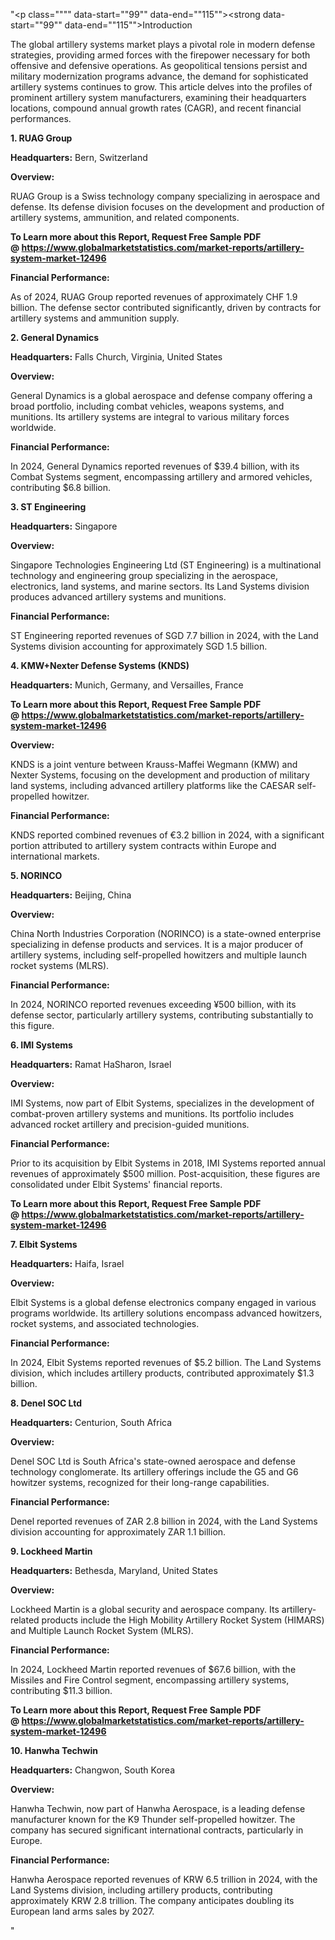 "<p class="""" data-start=""99"" data-end=""115""><strong data-start=""99"" data-end=""115"">Introduction</strong></p>
<p class="""" data-start=""117"" data-end=""274""><span class=""relative -mx-px my-[-0.2rem] rounded px-px py-[0.2rem]"">The global artillery systems market plays a pivotal role in modern defense strategies, providing armed forces with the firepower necessary for both offensive and defensive operations.</span> <span class=""relative -mx-px my-[-0.2rem] rounded px-px py-[0.2rem]"">As geopolitical tensions persist and military modernization programs advance, the demand for sophisticated artillery systems continues to grow.</span> <span class=""relative -mx-px my-[-0.2rem] rounded px-px py-[0.2rem]"">This article delves into the profiles of prominent artillery system manufacturers, examining their headquarters locations, compound annual growth rates (CAGR), and recent financial performances.</span></p>
<p class="""" data-start=""276"" data-end=""293""><strong data-start=""276"" data-end=""293"">1. RUAG Group</strong></p>
<p class="""" data-start=""295"" data-end=""394""><strong data-start=""295"" data-end=""312"">Headquarters:</strong> <span class=""relative -mx-px my-[-0.2rem] rounded px-px py-[0.2rem]"">Bern, Switzerland</span></p>
<p class="""" data-start=""396"" data-end=""409""><strong data-start=""396"" data-end=""409"">Overview:</strong></p>
<p class="""" data-start=""411"" data-end=""532""><span class=""relative -mx-px my-[-0.2rem] rounded px-px py-[0.2rem]"">RUAG Group is a Swiss technology company specializing in aerospace and defense.</span> <span class=""relative -mx-px my-[-0.2rem] rounded px-px py-[0.2rem]"">Its defense division focuses on the development and production of artillery systems, ammunition, and related components.</span></p>
<p class="""" data-start=""411"" data-end=""532""><strong>To Learn more about this Report, Request Free Sample PDF @&nbsp;<a href=""https://www.globalmarketstatistics.com/market-reports/artillery-system-market-12496"">https://www.globalmarketstatistics.com/market-reports/artillery-system-market-12496</a></strong></p>
<p class="""" data-start=""534"" data-end=""560""><strong data-start=""534"" data-end=""560"">Financial Performance:</strong></p>
<p class="""" data-start=""562"" data-end=""687""><span class=""relative -mx-px my-[-0.2rem] rounded px-px py-[0.2rem]"">As of 2024, RUAG Group reported revenues of approximately CHF 1.9 billion.</span> <span class=""relative -mx-px my-[-0.2rem] rounded px-px py-[0.2rem]"">The defense sector contributed significantly, driven by contracts for artillery systems and ammunition supply.</span></p>
<p class="""" data-start=""689"" data-end=""712""><strong data-start=""689"" data-end=""712"">2. General Dynamics</strong></p>
<p class="""" data-start=""714"" data-end=""817""><strong data-start=""714"" data-end=""731"">Headquarters:</strong> <span class=""relative -mx-px my-[-0.2rem] rounded px-px py-[0.2rem]"">Falls Church, Virginia, United States</span></p>
<p class="""" data-start=""819"" data-end=""832""><strong data-start=""819"" data-end=""832"">Overview:</strong></p>
<p class="""" data-start=""834"" data-end=""959""><span class=""relative -mx-px my-[-0.2rem] rounded px-px py-[0.2rem]"">General Dynamics is a global aerospace and defense company offering a broad portfolio, including combat vehicles, weapons systems, and munitions.</span> <span class=""relative -mx-px my-[-0.2rem] rounded px-px py-[0.2rem]"">Its artillery systems are integral to various military forces worldwide.</span></p>
<p class="""" data-start=""961"" data-end=""987""><strong data-start=""961"" data-end=""987"">Financial Performance:</strong></p>
<p class="""" data-start=""989"" data-end=""1074""><span class=""relative -mx-px my-[-0.2rem] rounded px-px py-[0.2rem]"">In 2024, General Dynamics reported revenues of $39.4 billion, with its Combat Systems segment, encompassing artillery and armored vehicles, contributing $6.8 billion.</span></p>
<p class="""" data-start=""1076"" data-end=""1097""><strong data-start=""1076"" data-end=""1097"">3. ST Engineering</strong></p>
<p class="""" data-start=""1099"" data-end=""1202""><strong data-start=""1099"" data-end=""1116"">Headquarters:</strong> <span class=""relative -mx-px my-[-0.2rem] rounded px-px py-[0.2rem]"">Singapore</span></p>
<p class="""" data-start=""1204"" data-end=""1217""><strong data-start=""1204"" data-end=""1217"">Overview:</strong></p>
<p class="""" data-start=""1219"" data-end=""1344""><span class=""relative -mx-px my-[-0.2rem] rounded px-px py-[0.2rem]"">Singapore Technologies Engineering Ltd (ST Engineering) is a multinational technology and engineering group specializing in the aerospace, electronics, land systems, and marine sectors.</span> <span class=""relative -mx-px my-[-0.2rem] rounded px-px py-[0.2rem]"">Its Land Systems division produces advanced artillery systems and munitions.</span></p>
<p class="""" data-start=""1346"" data-end=""1372""><strong data-start=""1346"" data-end=""1372"">Financial Performance:</strong></p>
<p class="""" data-start=""1374"" data-end=""1459""><span class=""relative -mx-px my-[-0.2rem] rounded px-px py-[0.2rem]"">ST Engineering reported revenues of SGD 7.7 billion in 2024, with the Land Systems division accounting for approximately SGD 1.5 billion.</span></p>
<p class="""" data-start=""1461"" data-end=""1501""><strong data-start=""1461"" data-end=""1501"">4. KMW+Nexter Defense Systems (KNDS)</strong></p>
<p class="""" data-start=""1503"" data-end=""1606""><strong data-start=""1503"" data-end=""1520"">Headquarters:</strong> <span class=""relative -mx-px my-[-0.2rem] rounded px-px py-[0.2rem]"">Munich, Germany, and Versailles, France</span></p>
<p class="""" data-start=""1503"" data-end=""1606""><strong>To Learn more about this Report, Request Free Sample PDF @&nbsp;<a href=""https://www.globalmarketstatistics.com/market-reports/artillery-system-market-12496"">https://www.globalmarketstatistics.com/market-reports/artillery-system-market-12496</a></strong></p>
<p class="""" data-start=""1608"" data-end=""1621""><strong data-start=""1608"" data-end=""1621"">Overview:</strong></p>
<p class="""" data-start=""1623"" data-end=""1708""><span class=""relative -mx-px my-[-0.2rem] rounded px-px py-[0.2rem]"">KNDS is a joint venture between Krauss-Maffei Wegmann (KMW) and Nexter Systems, focusing on the development and production of military land systems, including advanced artillery platforms like the CAESAR self-propelled howitzer.</span></p>
<p class="""" data-start=""1710"" data-end=""1736""><strong data-start=""1710"" data-end=""1736"">Financial Performance:</strong></p>
<p class="""" data-start=""1738"" data-end=""1823""><span class=""relative -mx-px my-[-0.2rem] rounded px-px py-[0.2rem]"">KNDS reported combined revenues of &euro;3.2 billion in 2024, with a significant portion attributed to artillery system contracts within Europe and international markets.</span></p>
<p class="""" data-start=""1825"" data-end=""1839""><strong data-start=""1825"" data-end=""1839"">5. NORINCO</strong></p>
<p class="""" data-start=""1841"" data-end=""1944""><strong data-start=""1841"" data-end=""1858"">Headquarters:</strong> <span class=""relative -mx-px my-[-0.2rem] rounded px-px py-[0.2rem]"">Beijing, China</span></p>
<p class="""" data-start=""1946"" data-end=""1959""><strong data-start=""1946"" data-end=""1959"">Overview:</strong></p>
<p class="""" data-start=""1961"" data-end=""2086""><span class=""relative -mx-px my-[-0.2rem] rounded px-px py-[0.2rem]"">China North Industries Corporation (NORINCO) is a state-owned enterprise specializing in defense products and services.</span> <span class=""relative -mx-px my-[-0.2rem] rounded px-px py-[0.2rem]"">It is a major producer of artillery systems, including self-propelled howitzers and multiple launch rocket systems (MLRS).</span></p>
<p class="""" data-start=""2088"" data-end=""2114""><strong data-start=""2088"" data-end=""2114"">Financial Performance:</strong></p>
<p class="""" data-start=""2116"" data-end=""2201""><span class=""relative -mx-px my-[-0.2rem] rounded px-px py-[0.2rem]"">In 2024, NORINCO reported revenues exceeding &yen;500 billion, with its defense sector, particularly artillery systems, contributing substantially to this figure.</span></p>
<p class="""" data-start=""2203"" data-end=""2221""><strong data-start=""2203"" data-end=""2221"">6. IMI Systems</strong></p>
<p class="""" data-start=""2223"" data-end=""2326""><strong data-start=""2223"" data-end=""2240"">Headquarters:</strong> <span class=""relative -mx-px my-[-0.2rem] rounded px-px py-[0.2rem]"">Ramat HaSharon, Israel</span></p>
<p class="""" data-start=""2328"" data-end=""2341""><strong data-start=""2328"" data-end=""2341"">Overview:</strong></p>
<p class="""" data-start=""2343"" data-end=""2468""><span class=""relative -mx-px my-[-0.2rem] rounded px-px py-[0.2rem]"">IMI Systems, now part of Elbit Systems, specializes in the development of combat-proven artillery systems and munitions.</span> <span class=""relative -mx-px my-[-0.2rem] rounded px-px py-[0.2rem]"">Its portfolio includes advanced rocket artillery and precision-guided munitions.</span></p>
<p class="""" data-start=""2470"" data-end=""2496""><strong data-start=""2470"" data-end=""2496"">Financial Performance:</strong></p>
<p class="""" data-start=""2498"" data-end=""2623""><span class=""relative -mx-px my-[-0.2rem] rounded px-px py-[0.2rem]"">Prior to its acquisition by Elbit Systems in 2018, IMI Systems reported annual revenues of approximately $500 million.</span> <span class=""relative -mx-px my-[-0.2rem] rounded px-px py-[0.2rem]"">Post-acquisition, these figures are consolidated under Elbit Systems' financial reports.</span></p>
<p class="""" data-start=""2498"" data-end=""2623""><strong>To Learn more about this Report, Request Free Sample PDF @&nbsp;<a href=""https://www.globalmarketstatistics.com/market-reports/artillery-system-market-12496"">https://www.globalmarketstatistics.com/market-reports/artillery-system-market-12496</a></strong></p>
<p class="""" data-start=""2625"" data-end=""2645""><strong data-start=""2625"" data-end=""2645"">7. Elbit Systems</strong></p>
<p class="""" data-start=""2647"" data-end=""2750""><strong data-start=""2647"" data-end=""2664"">Headquarters:</strong> <span class=""relative -mx-px my-[-0.2rem] rounded px-px py-[0.2rem]"">Haifa, Israel</span></p>
<p class="""" data-start=""2752"" data-end=""2765""><strong data-start=""2752"" data-end=""2765"">Overview:</strong></p>
<p class="""" data-start=""2767"" data-end=""2892""><span class=""relative -mx-px my-[-0.2rem] rounded px-px py-[0.2rem]"">Elbit Systems is a global defense electronics company engaged in various programs worldwide.</span> <span class=""relative -mx-px my-[-0.2rem] rounded px-px py-[0.2rem]"">Its artillery solutions encompass advanced howitzers, rocket systems, and associated technologies.</span></p>
<p class="""" data-start=""2894"" data-end=""2920""><strong data-start=""2894"" data-end=""2920"">Financial Performance:</strong></p>
<p class="""" data-start=""2922"" data-end=""3047""><span class=""relative -mx-px my-[-0.2rem] rounded px-px py-[0.2rem]"">In 2024, Elbit Systems reported revenues of $5.2 billion.</span> <span class=""relative -mx-px my-[-0.2rem] rounded px-px py-[0.2rem]"">The Land Systems division, which includes artillery products, contributed approximately $1.3 billion.</span></p>
<p class="""" data-start=""3049"" data-end=""3069""><strong data-start=""3049"" data-end=""3069"">8. Denel SOC Ltd</strong></p>
<p class="""" data-start=""3071"" data-end=""3174""><strong data-start=""3071"" data-end=""3088"">Headquarters:</strong> <span class=""relative -mx-px my-[-0.2rem] rounded px-px py-[0.2rem]"">Centurion, South Africa</span></p>
<p class="""" data-start=""3176"" data-end=""3189""><strong data-start=""3176"" data-end=""3189"">Overview:</strong></p>
<p class="""" data-start=""3191"" data-end=""3316""><span class=""relative -mx-px my-[-0.2rem] rounded px-px py-[0.2rem]"">Denel SOC Ltd is South Africa's state-owned aerospace and defense technology conglomerate.</span> <span class=""relative -mx-px my-[-0.2rem] rounded px-px py-[0.2rem]"">Its artillery offerings include the G5 and G6 howitzer systems, recognized for their long-range capabilities.</span></p>
<p class="""" data-start=""3318"" data-end=""3344""><strong data-start=""3318"" data-end=""3344"">Financial Performance:</strong></p>
<p class="""" data-start=""3346"" data-end=""3431""><span class=""relative -mx-px my-[-0.2rem] rounded px-px py-[0.2rem]"">Denel reported revenues of ZAR 2.8 billion in 2024, with the Land Systems division accounting for approximately ZAR 1.1 billion.</span></p>
<p class="""" data-start=""3433"" data-end=""3455""><strong data-start=""3433"" data-end=""3455"">9. Lockheed Martin</strong></p>
<p class="""" data-start=""3457"" data-end=""3560""><strong data-start=""3457"" data-end=""3474"">Headquarters:</strong> <span class=""relative -mx-px my-[-0.2rem] rounded px-px py-[0.2rem]"">Bethesda, Maryland, United States</span></p>
<p class="""" data-start=""3562"" data-end=""3575""><strong data-start=""3562"" data-end=""3575"">Overview:</strong></p>
<p class="""" data-start=""3577"" data-end=""3702""><span class=""relative -mx-px my-[-0.2rem] rounded px-px py-[0.2rem]"">Lockheed Martin is a global security and aerospace company.</span> <span class=""relative -mx-px my-[-0.2rem] rounded px-px py-[0.2rem]"">Its artillery-related products include the High Mobility Artillery Rocket System (HIMARS) and Multiple Launch Rocket System (MLRS).</span></p>
<p class="""" data-start=""3704"" data-end=""3730""><strong data-start=""3704"" data-end=""3730"">Financial Performance:</strong></p>
<p class="""" data-start=""3732"" data-end=""3817""><span class=""relative -mx-px my-[-0.2rem] rounded px-px py-[0.2rem]"">In 2024, Lockheed Martin reported revenues of $67.6 billion, with the Missiles and Fire Control segment, encompassing artillery systems, contributing $11.3 billion.</span></p>
<p class="""" data-start=""3732"" data-end=""3817""><strong>To Learn more about this Report, Request Free Sample PDF @&nbsp;<a href=""https://www.globalmarketstatistics.com/market-reports/artillery-system-market-12496"">https://www.globalmarketstatistics.com/market-reports/artillery-system-market-12496</a></strong></p>
<p class="""" data-start=""3819"" data-end=""3841""><strong data-start=""3819"" data-end=""3841"">10. Hanwha Techwin</strong></p>
<p class="""" data-start=""3843"" data-end=""3946""><strong data-start=""3843"" data-end=""3860"">Headquarters:</strong> <span class=""relative -mx-px my-[-0.2rem] rounded px-px py-[0.2rem]"">Changwon, South Korea</span></p>
<p class="""" data-start=""3948"" data-end=""3961""><strong data-start=""3948"" data-end=""3961"">Overview:</strong></p>
<p class="""" data-start=""3963"" data-end=""4088""><span class=""relative -mx-px my-[-0.2rem] rounded px-px py-[0.2rem]"">Hanwha Techwin, now part of Hanwha Aerospace, is a leading defense manufacturer known for the K9 Thunder self-propelled howitzer.</span> <span class=""relative -mx-px my-[-0.2rem] rounded px-px py-[0.2rem]"">The company has secured significant international contracts, particularly in Europe.</span></p>
<p class="""" data-start=""4090"" data-end=""4116""><strong data-start=""4090"" data-end=""4116"">Financial Performance:</strong></p>
<p class="""" data-start=""4118"" data-end=""4360"">Hanwha Aerospace reported revenues of KRW 6.5 trillion in 2024, with the Land Systems division, including artillery products, contributing approximately KRW 2.8 trillion. The company anticipates doubling its European land arms sales by 2027.</p>"
